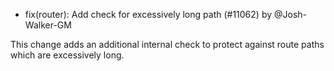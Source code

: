 - fix(router): Add check for excessively long path  (#11062) by @Josh-Walker-GM

This change adds an additional internal check to protect against route paths which are excessively long.
